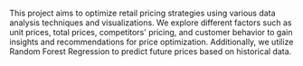 This project aims to optimize retail pricing strategies using various data analysis techniques and visualizations. We explore different factors such as unit prices, total prices, competitors' pricing, and customer behavior to gain insights and recommendations for price optimization. Additionally, we utilize Random Forest Regression to predict future prices based on historical data.
